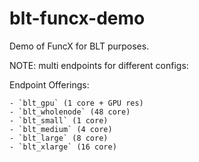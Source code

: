 # blt-funcx-demo
Demo of FuncX for BLT purposes.


NOTE: multi endpoints for different configs:

Endpoint Offerings:


    - `blt_gpu` (1 core + GPU res)
    - `blt_wholenode` (48 core)
    - `blt_small` (1 core)
    - `blt_medium` (4 core)
    - `blt_large` (8 core)
    - `blt_xlarge` (16 core)
